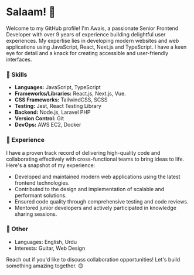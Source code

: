 # Salaam! 🤝

Welcome to my GitHub profile! I'm Awais, a passionate Senior Frontend Developer with over 9 years of experience building delightful user experiences. My expertise lies in developing modern websites and web applications using JavaScript, React, Next.js and TypeScript. I have a keen eye for detail and a knack for creating accessible and user-friendly interfaces.

### 🚀 Skills
- **Languages:** JavaScript, TypeScript
- **Frameworks/Libraries:** React.js, Next.js, Vue.
- **CSS Frameworks:** TailwindCSS, SCSS
- **Testing:** Jest, React Testing Library
- **Backend:** Node.js, Laravel PHP
- **Version Control:** Git
- **DevOps:** AWS EC2, Docker

### 💼 Experience

I have a proven track record of delivering high-quality code and collaborating effectively with cross-functional teams to bring ideas to life. Here's a snapshot of my experience:

- Developed and maintained modern web applications using the latest frontend technologies.
- Contributed to the design and implementation of scalable and performant solutions.
- Ensured code quality through comprehensive testing and code reviews.
- Mentored junior developers and actively participated in knowledge sharing sessions.

### 🌟 Other
- Languages: English, Urdu
- Interests: Guitar, Web Design

Reach out if you'd like to discuss collaboration opportunities!
Let's build something amazing together. 😊
